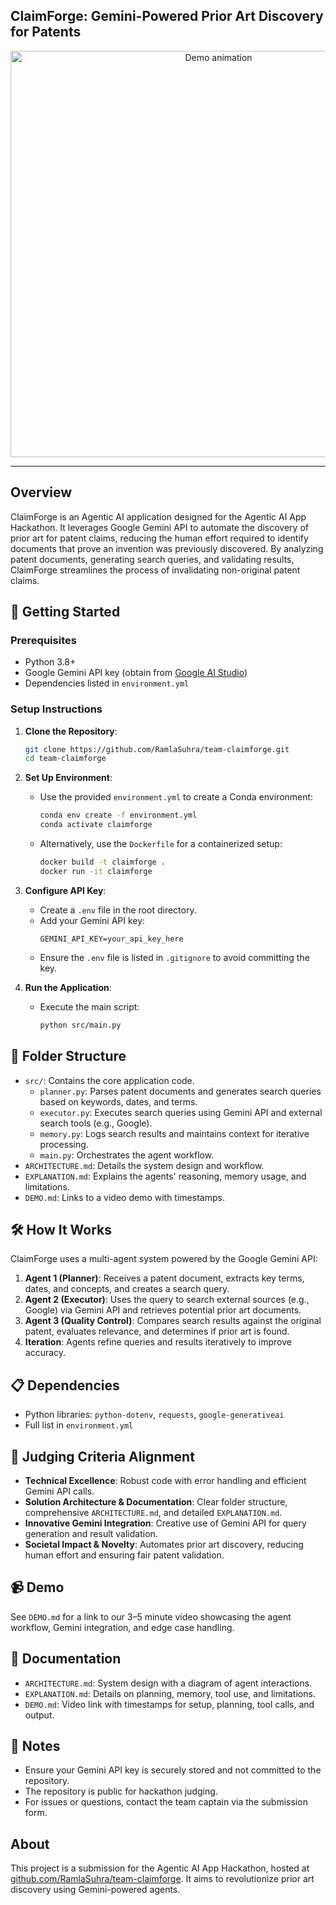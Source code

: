 ## ClaimForge: Gemini-Powered Prior Art Discovery for Patents

<p align="center">
  <img src="images/claimforge.gif" alt="Demo animation" height="650"/>
</p>

---

## Overview
ClaimForge is an Agentic AI application designed for the Agentic AI App Hackathon. It leverages Google Gemini API to automate the discovery of prior art for patent claims, reducing the human effort required to identify documents that prove an invention was previously discovered. By analyzing patent documents, generating search queries, and validating results, ClaimForge streamlines the process of invalidating non-original patent claims.

## 🚀 Getting Started

### Prerequisites
- Python 3.8+
- Google Gemini API key (obtain from [Google AI Studio](https://aistudio.google.com/))
- Dependencies listed in `environment.yml`

### Setup Instructions
1. **Clone the Repository**:
   ```bash
   git clone https://github.com/RamlaSuhra/team-claimforge.git
   cd team-claimforge
   ```

2. **Set Up Environment**:
   - Use the provided `environment.yml` to create a Conda environment:
     ```bash
     conda env create -f environment.yml
     conda activate claimforge
     ```
   - Alternatively, use the `Dockerfile` for a containerized setup:
     ```bash
     docker build -t claimforge .
     docker run -it claimforge
     ```

3. **Configure API Key**:
   - Create a `.env` file in the root directory.
   - Add your Gemini API key:
     ```plaintext
     GEMINI_API_KEY=your_api_key_here
     ```
   - Ensure the `.env` file is listed in `.gitignore` to avoid committing the key.

4. **Run the Application**:
   - Execute the main script:
     ```bash
     python src/main.py
     ```

## 📂 Folder Structure
- `src/`: Contains the core application code.
  - `planner.py`: Parses patent documents and generates search queries based on keywords, dates, and terms.
  - `executor.py`: Executes search queries using Gemini API and external search tools (e.g., Google).
  - `memory.py`: Logs search results and maintains context for iterative processing.
  - `main.py`: Orchestrates the agent workflow.
- `ARCHITECTURE.md`: Details the system design and workflow.
- `EXPLANATION.md`: Explains the agents' reasoning, memory usage, and limitations.
- `DEMO.md`: Links to a video demo with timestamps.

## 🛠️ How It Works
ClaimForge uses a multi-agent system powered by the Google Gemini API:
1. **Agent 1 (Planner)**: Receives a patent document, extracts key terms, dates, and concepts, and creates a search query.
2. **Agent 2 (Executor)**: Uses the query to search external sources (e.g., Google) via Gemini API and retrieves potential prior art documents.
3. **Agent 3 (Quality Control)**: Compares search results against the original patent, evaluates relevance, and determines if prior art is found.
4. **Iteration**: Agents refine queries and results iteratively to improve accuracy.

## 📋 Dependencies
- Python libraries: `python-dotenv`, `requests`, `google-generativeai`
- Full list in `environment.yml`

## 🏅 Judging Criteria Alignment
- **Technical Excellence**: Robust code with error handling and efficient Gemini API calls.
- **Solution Architecture & Documentation**: Clear folder structure, comprehensive `ARCHITECTURE.md`, and detailed `EXPLANATION.md`.
- **Innovative Gemini Integration**: Creative use of Gemini API for query generation and result validation.
- **Societal Impact & Novelty**: Automates prior art discovery, reducing human effort and ensuring fair patent validation.

## 📹 Demo
See `DEMO.md` for a link to our 3–5 minute video showcasing the agent workflow, Gemini integration, and edge case handling.

## 📝 Documentation
- `ARCHITECTURE.md`: System design with a diagram of agent interactions.
- `EXPLANATION.md`: Details on planning, memory, tool use, and limitations.
- `DEMO.md`: Video link with timestamps for setup, planning, tool calls, and output.

## 📌 Notes
- Ensure your Gemini API key is securely stored and not committed to the repository.
- The repository is public for hackathon judging.
- For issues or questions, contact the team captain via the submission form.

## About
This project is a submission for the Agentic AI App Hackathon, hosted at [github.com/RamlaSuhra/team-claimforge](https://github.com/RamlaSuhra/team-claimforge). It aims to revolutionize prior art discovery using Gemini-powered agents.
